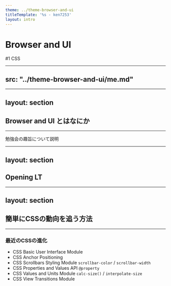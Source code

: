 ```yaml
---
theme: ../theme-browser-and-ui
titleTemplate: '%s - ken7253'
layout: intro
---
```


# Browser and UI
\#1 CSS

---
src: "../theme-browser-and-ui/me.md"
---

---
layout: section
---

## Browser and UI とはなにか

---

勉強会の趣旨について説明

---
layout: section
---

## Opening LT

---
layout: section
---

## 簡単にCSSの動向を追う方法

---

### 最近のCSSの進化

- CSS Basic User Interface Module
- CSS Anchor Positioning
- CSS Scrollbars Styling Module `scrollbar-color` / `scrollbar-width`
- CSS Properties and Values API `@property`
- CSS Values and Units Module `calc-size()` / `interpolate-size`
- CSS View Transitions Module
